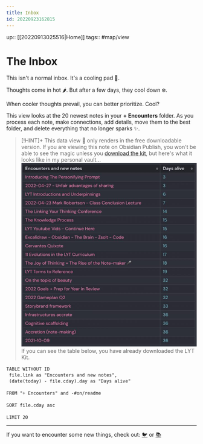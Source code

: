 ```yaml
---
title: Inbox
id: 20220923162815
---
```

up:: [[20220913025516|Home]]
tags:: #map/view 

# The Inbox
This isn't a normal inbox. It's a cooling pad 🧊.

Thoughts come in hot 🌶. But after a few days, they cool down ❄️.

When cooler thoughts prevail, you can better prioritize. Cool? 

This view looks at the 20 newest notes in your **+ Encounters** folder. As you process each note, make connections, add details, move them to the best folder,  and delete everything that no longer sparks ✨. 

> [!HINT]+ This data view 🔬 only renders in the free downloadable version.
> If you are viewing this note on Obsidian Publish, you won't be able to see the magic unless you [download the kit](https://www.linkingyourthinking.com/download-lyt-kit), but here's what it looks like in my personal vault... 
> ![](lyt-kit-example-cooling-pad-.jpg) 
> If you can see the table below, you have already downloaded the LYT Kit.

``` dataview
TABLE WITHOUT ID
 file.link as "Encounters and new notes",
 (date(today) - file.cday).day as "Days alive"

FROM "+ Encounters" and -#on/readme 

SORT file.cday asc

LIMIT 20
```


---

If you want to encounter some new things, check out: [🐦](https://www.twitter.com) or [📚](https://readwise.io/lyt/)          
